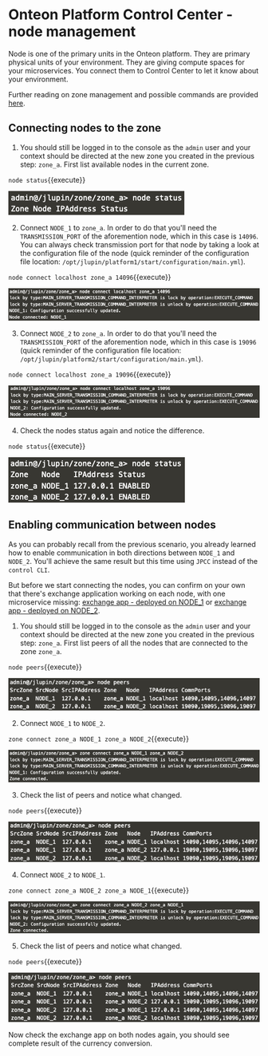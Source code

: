 # Onteon Platform Control Center - node management

Node is one of the primary units in the Onteon platform. They are primary physical units of your environment. They are giving compute spaces for your microservices. You connect them to Control Center to let it know about your environment.

Further reading on zone management and possible commands are provided [here](https://jlupin.io/documentation/jlupin-platform-control-center-161/page/commands-node.html).

## Connecting nodes to the zone

1. You should still be logged in to the console as the `admin` user and your context should be directed at the new zone you created in the previous step: `zone_a`. First list available nodes in the current zone.

  `node status`{{execute}}

  ![Node status before connect](assets/jpcc_node_status_prev.png)

2. Connect `NODE_1` to `zone_a`. In order to do that you'll need the `TRANSMISSION_PORT` of the aforemention node, which in this case is `14096`. You can always check transmission port for that node by taking a look at the configuration file of the node (quick reminder of the configuration file location: `/opt/jlupin/platform1/start/configuration/main.yml`).

  `node connect localhost zone_a 14096`{{execute}}

  ![Node connect NODE_1](assets/jpcc_node_connect_node_1.png)

3. Connect `NODE_2` to `zone_a`. In order to do that you'll need the `TRANSMISSION_PORT` of the aforemention node, which in this case is `19096` (quick reminder of the configuration file location: `/opt/jlupin/platform2/start/configuration/main.yml`).

  `node connect localhost zone_a 19096`{{execute}}

  ![Node connect NODE_1](assets/jpcc_node_connect_node_2.png)

4. Check the nodes status again and notice the difference.

  `node status`{{execute}}

  ![Node status before connect](assets/jpcc_node_status_post.png)

## Enabling communication between nodes

As you can probably recall from the previous scenario, you already learned how to enable communication in both directions between `NODE_1` and `NODE_2`. You'll achieve the same result but this time using `JPCC` instead of the `control CLI`.

But before we start connecting the nodes, you can confirm on your own that there's exchange application working on each node, with one microservice missing: [exchange app - deployed on NODE_1](https://[[HOST_SUBDOMAIN]]-13000-[[KATACODA_HOST]].environments.katacoda.com/exchange/) or [exchange app - deployed on NODE_2](https://[[HOST_SUBDOMAIN]]-18000-[[KATACODA_HOST]].environments.katacoda.com/exchange/).

1. You should still be logged in to the console as the `admin` user and your context should be directed at the new zone you created in the previous step: `zone_a`. First list peers of all the nodes that are connected to the zone `zone_a`.

  `node peers`{{execute}}

  ![Node peers before enabling communication](assets/jpcc_node_peers_prev.png)

2. Connect `NODE_1` to `NODE_2`.

  `zone connect zone_a NODE_1 zone_a NODE_2`{{execute}}

  ![Connect NODE_1 -> NODE_2](assets/jpcc_node1_connect_zone.png)

3. Check the list of peers and notice what changed.

  `node peers`{{execute}}

  ![Node peers with communication NODE_1 -> NODE_2](assets/jpcc_node_1_to_node2.png)

4. Connect `NODE_2` to `NODE_1`.

  `zone connect zone_a NODE_2 zone_a NODE_1`{{execute}}

  ![Connect NODE_2 -> NODE_1](assets/jpcc_node2_connect_zone.png)

5. Check the list of peers and notice what changed.

  `node peers`{{execute}}

  ![Node peers with complete communication](assets/jpcc_node_peers_post.png)

Now check the exchange app on both nodes again, you should see complete result of the currency conversion.

